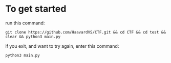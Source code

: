 # To get started

run this command:
```shell
git clone https://github.com/HaavardVS/CTF.git && cd CTF && cd test && clear && python3 main.py
```

if you exit, and want to try again, enter this command:

```shell
python3 main.py
```
